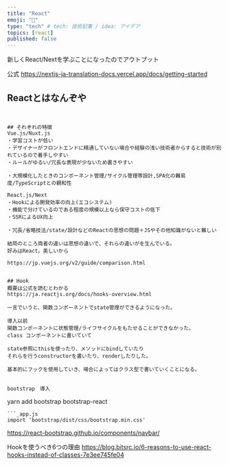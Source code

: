 ```yaml
---
title: "React"
emoji: "🐚"
type: "tech" # tech: 技術記事 / idea: アイデア
topics: [react]
published: false
---
```


新しくReact/Nextを学ぶことになったのでアウトプット

公式
https://nextjs-ja-translation-docs.vercel.app/docs/getting-started
## Reactとはなんぞや
```


## それぞれの特徴
Vue.js/Nuxt.js
・学習コストが低い
・デザイナーがフロントエンドに精通していない場合や経験の浅い技術者からすると技術が別れているので着手しやすい
・ルールがゆるい/冗長な表現が少ないため書きやすい

・大規模化したときのコンポーネント管理/サイクル管理等設計,SPA化の難易度/TypeScriptとの親和性

React.js/Next
・Hookによる開発効率の向上(エコシステム)
・機能で分けているのである程度の規模以上なら保守コストの低下
・SSRによるUX向上

・冗長/省略技法/state/設計などのReactの思想の問題＋JSやその他知識がないと難しい

結局のところ両者の違いは思想の違いで、それらの違いがを生んでいる。
好みはReact。美しいから

https://jp.vuejs.org/v2/guide/comparison.html


## Hook 
概要は公式を読むとわかる
https://ja.reactjs.org/docs/hooks-overview.html

一言でいうと、関数コンポーネントでstate管理ができるようになった。

導入以前
関数コンポーネントに状態管理/ライフサイクルをもたせることができなかった。
class コンポーネントに書いていて

state参照にthisを使ったり、メソッドにbindしていたり
それらを行うconstructorを書いたり、renderしたりした。

基本的にフックを使用していき、場合によってはクラス型で書いていくことになる。


bootstrap　導入
```
 yarn add bootstrap bootstrap-react
```
```_app.js
import 'bootstrap/dist/css/bootstrap.min.css'
```
https://react-bootstrap.github.io/components/navbar/


Hookを使うべき6つの理由
https://blog.bitsrc.io/6-reasons-to-use-react-hooks-instead-of-classes-7e3ee745fe04
